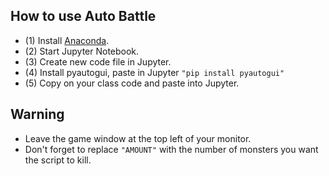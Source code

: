 ## How to use Auto Battle
  - (1) Install [Anaconda](https://www.anaconda.com/).
  - (2) Start Jupyter Notebook.
  - (3) Create new code file in Jupyter.
  - (4) Install pyautogui, paste in Jupyter `"pip install pyautogui"`
  - (5) Copy on your class code and paste into Jupyter.

## Warning
  - Leave the game window at the top left of your monitor.
  - Don't forget to replace `"AMOUNT"` with the number of monsters you want the script to kill. 
